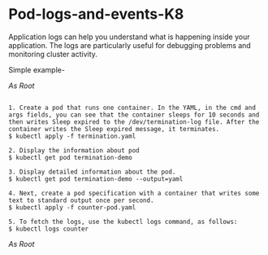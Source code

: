 # Pod-logs-and-events-K8

Application logs can help you understand what is happening inside your application. The logs are particularly useful for debugging problems and monitoring cluster activity.


Simple example-

*As Root*
```

1. Create a pod that runs one container. In the YAML, in the cmd and args fields, you can see that the container sleeps for 10 seconds and then writes Sleep expired to the /dev/termination-log file. After the container writes the Sleep expired message, it terminates.
$ kubectl apply -f termination.yaml

2. Display the information about pod
$ kubectl get pod termination-demo

3. Display detailed information about the pod.
$ kubectl get pod termination-demo --output=yaml

4. Next, create a pod specification with a container that writes some text to standard output once per second.
$ kubectl apply -f counter-pod.yaml

5. To fetch the logs, use the kubectl logs command, as follows: 
$ kubectl logs counter

```
*As Root*


